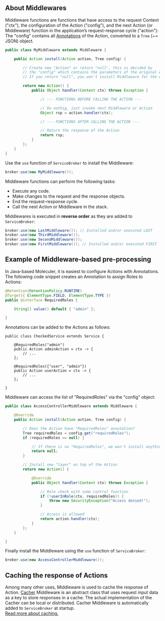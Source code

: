## About Middlewares

Middleware functions are functions that have access to the request Context ("ctx"),
the configuration of the Action ("config"),
and the next Action (or Middleware) function in the application’s request-response cycle ("action"):
The "config" contains all
[Annotations](actions.html#converting-java-annotations-to-platform-independent-properties)
of the Action, converted to a `Tree` (~= JSON) object.

```java
public class MyMiddleware extends Middleware {

    public Action install(Action action, Tree config) {

        // Create new "Action" or return "null", this is decided by
        // the "config" which contains the parameters of the original Action.
        // If you return "null", you won't install Middleware for the Action.

        return new Action() {
            public Object handler(Context ctx) throws Exception {

                // --- FUNCTIONS BEFORE CALLING THE ACTION ---

                // Do nothig, just invoke next Middleware or Action
                Object rsp = action.handler(ctx);

                // --- FUNCTIONS AFTER CALLING THE ACTION ---

                // Return the response of the Action
                return rsp;
            }
        };
    }
}
```

Use the `use` function of `ServiceBroker` to install the Middleware:

```java
broker.use(new MyMiddleware());
```

Middleware functions can perform the following tasks:

- Execute any code.
- Make changes to the request and the response objects.
- End the request-response cycle.
- Call the next Action or Middleware in the stack.

Middlewares is executed in **reverse order** as they are added to `ServiceBroker`:

```java
broker.use(new LastMiddleware()); // Installed and/or executed LAST
broker.use(new ThirdMiddleware());
broker.use(new SecondMiddleware());
broker.use(new FirstMiddleware()); // Installed and/or executed FIRST
```

## Example of Middleware-based pre-processing

In Java-based Moleculer, it is easiest to configure Actions with Annotations.
The following code snippet creates an Annotation to assign Roles to Actions:

```java
@Retention(RetentionPolicy.RUNTIME)
@Target({ ElementType.FIELD, ElementType.TYPE })
public @interface RequiredRoles {

    String[] value() default { "admin" };

}
```

Annotations can be added to the Actions as follows:

```java{3,8}
public class CheckedService extends Service {

    @RequiredRoles("admin")
    public Action adminAction = ctx -> {
        // ...
    };

    @RequiredRoles({"user", "admin"})
    public Action userAction = ctx -> {
        // ...
    };

}
```

Middleware can access the list of "RequiredRoles" via the "config" object:

```java
public class AccessControllerMiddleware extends Middleware {

    @Override
    public Action install(Action action, Tree config) {

        // Does the Action have "RequiredRoles" annotation?
        Tree requiredRoles = config.get("requiredRoles");
        if (requiredRoles == null) {

            // If there is no "RequiredRoles", we won't install anything
            return null;
        }

        // Install new "layer" on top of the Action
        return new Action() {

            @Override
            public Object handler(Context ctx) throws Exception {

                // Role check with some control function
                if (!userInRole(ctx, requiredRoles)) {
                    throw new SecurityException("Access denied!");
                }

                // Access is allowed
                return action.handler(ctx);
            }
        };
    }

}
```

Finally install the Middleware using the `use` function of `ServiceBroker`:

```java
broker.use(new AccessControllerMiddleware());
```

## Caching the response of Actions

Among many other uses, Middleware is used to cache the response of Action.
[Cacher](https://github.com/moleculer-java/moleculer-java/blob/master/src/main/java/services/moleculer/cacher/Cacher.java)
Middleware is an abstract class that uses request input data as a key to store responses in a cache.
The actual implementation of the Cacher can be local or distributed.
Cacher Middleware is automatically added to `ServiceBroker` at startup.  
[Read more about caching.](caching.html#caching-action-calls)